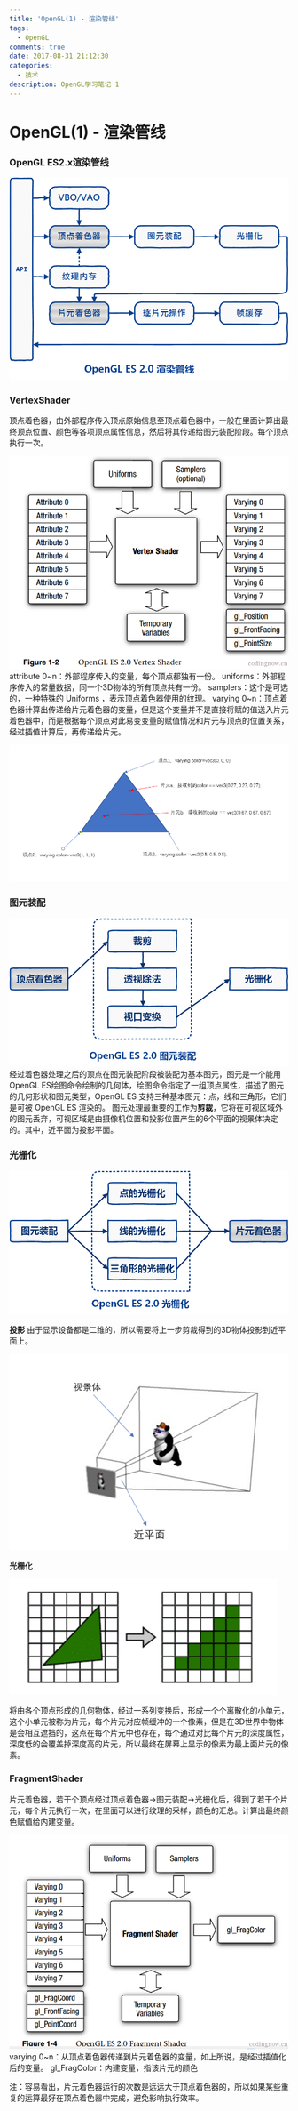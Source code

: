 ```yaml
---
title: 'OpenGL(1) - 渲染管线'
tags: 
  - OpenGL
comments: true
date: 2017-08-31 21:12:30
categories:
  - 技术
description: OpenGL学习笔记 1
---
```


# OpenGL(1) - 渲染管线
### OpenGL ES2.x渲染管线

![](./OpenGL-1-渲染管线/渲染管线.png)


### VertexShader
顶点着色器，由外部程序传入顶点原始信息至顶点着色器中，一般在里面计算出最终顶点位置、颜色等各项顶点属性信息，然后将其传递给图元装配阶段。每个顶点执行一次。

![](./OpenGL-1-渲染管线/顶点着色器.png)
attribute 0~n：外部程序传入的变量，每个顶点都独有一份。
uniforms：外部程序传入的常量数据，同一个3D物体的所有顶点共有一份。
samplers：这个是可选的，一种特殊的 Uniforms ，表示顶点着色器使用的纹理。
varying 0~n：顶点着色器计算出传递给片元着色器的变量，但是这个变量并不是直接将赋的值送入片元着色器中，而是根据每个顶点对此易变变量的赋值情况和片元与顶点的位置关系，经过插值计算后，再传递给片元。

![](./OpenGL-1-渲染管线/varying插值计算.png)

### 图元装配

![](./OpenGL-1-渲染管线/图元装配.png)
经过着色器处理之后的顶点在图元装配阶段被装配为基本图元，图元是一个能用OpenGL ES绘图命令绘制的几何体，绘图命令指定了一组顶点属性，描述了图元的几何形状和图元类型，OpenGL ES 支持三种基本图元：点，线和三角形，它们是可被 OpenGL ES 渲染的。
图元处理最重要的工作为**剪裁**，它将在可视区域外的图元丢弃，可视区域是由摄像机位置和投影位置产生的6个平面的视景体决定的。其中，近平面为投影平面。

### 光栅化

![](./OpenGL-1-渲染管线/光栅化.png)

**投影**
由于显示设备都是二维的，所以需要将上一步剪裁得到的3D物体投影到近平面上。

![](./OpenGL-1-渲染管线/视景体.png)

**光栅化**

![](./OpenGL-1-渲染管线/光栅化1.png)

将由各个顶点形成的几何物体，经过一系列变换后，形成一个个离散化的小单元，这个小单元被称为片元，每个片元对应帧缓冲的一个像素，但是在3D世界中物体是会相互遮挡的，这点在每个片元中也存在，每个通过对比每个片元的深度属性，深度低的会覆盖掉深度高的片元，所以最终在屏幕上显示的像素为最上面片元的像素。

### FragmentShader
片元着色器，若干个顶点经过顶点着色器->图元装配->光栅化后，得到了若干个片元，每个片元执行一次，在里面可以进行纹理的采样，颜色的汇总。计算出最终颜色赋值给内建变量。

![](./OpenGL-1-渲染管线/片元着色器.png)
varying 0~n：从顶点着色器传递到片元着色器的变量，如上所说，是经过插值化后的变量。
gl_FragColor：内建变量，指该片元的颜色

注：容易看出，片元着色器运行的次数是远远大于顶点着色器的，所以如果某些重复的运算最好在顶点着色器中完成，避免影响执行效率。
